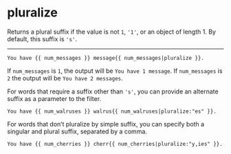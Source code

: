 # pluralize

Returns a plural suffix if the value is not `1`, `'1'`, or an object of length 1. By default, this suffix is `'s'`.

---

```htmldjango
You have {{ num_messages }} message{{ num_messages|pluralize }}.
```

If `num_messages` is `1`, the output will be `You have 1 message`. If `num_messages` is `2` the output will be `You have 2 messages`.

For words that require a suffix other than `'s'`, you can provide an alternate suffix as a parameter to the filter.

```htmldjango
You have {{ num_walruses }} walrus{{ num_walruses|pluralize:"es" }}.
```

For words that don’t pluralize by simple suffix, you can specify both a singular and plural suffix, separated by a comma.

```htmldjango
You have {{ num_cherries }} cherr{{ num_cherries|pluralize:"y,ies" }}.
```
